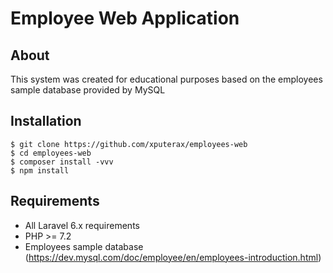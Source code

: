 # Employee Web Application

## About

This system was created for educational purposes based on the employees sample database provided by MySQL


## Installation

```
$ git clone https://github.com/xputerax/employees-web
$ cd employees-web
$ composer install -vvv
$ npm install
```

## Requirements

- All Laravel 6.x requirements
- PHP >= 7.2
- Employees sample database (https://dev.mysql.com/doc/employee/en/employees-introduction.html)
